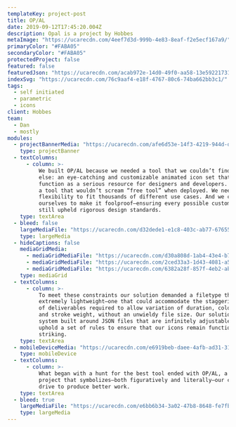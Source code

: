 ```yaml
---
templateKey: project-post
title: OP/AL
date: 2019-09-12T17:45:20.004Z
description: Opal is a project by Hobbes
metaImage: "https://ucarecdn.com/4eef7d3d-999b-4e83-8eaf-f2e5ecf167a9/"
primaryColor: "#FABA05"
secondaryColor: "#FABA05"
protectedProject: false
featured: false
featuredJson: "https://ucarecdn.com/acab972e-14d0-49f0-aa58-13e59221731b/"
indexSvg: "https://ucarecdn.com/76c9aaf4-e18f-4767-80c6-74ba662bb3c1/"
tags:
  - self initiated
  - parametric
  - icons
client: Hobbes
team:
  - Dan
  - mostly
modules:
  - projectBannerMedia: "https://ucarecdn.com/afe6d53e-14f3-4219-944d-d84898dd0702/"
    type: projectBanner
  - textColumns:
      - column: >-
          We built OP/AL because we needed a tool that we couldn’t find anywhere
          else: an eye-catching and customizable animated icon set that could
          function as a serious resource for designers and developers. We wanted
          a tool that wouldn’t scream “free tool” when deployed. We needed the
          flexibility to fit thousands of different use cases. And we challenged
          ourselves to make it foolproof—ensuring every possible customization
          still upheld rigorous design standards.
    type: textArea
  - bleed: false
    largeMediaFile: "https://ucarecdn.com/d32dede1-e1c8-403c-ab77-6765564a92be/"
    type: largeMedia
  - hideCaptions: false
    mediaGridMedia:
      - mediaGridMediaFile: "https://ucarecdn.com/d30a808d-1ab4-43e4-b772-34b01734689a/"
      - mediaGridMediaFile: "https://ucarecdn.com/2ced33a3-1d43-4081-a5a5-4f610ed58442/"
      - mediaGridMediaFile: "https://ucarecdn.com/6382a28f-857f-4eb2-abd4-b4c9cfe302b9/"
    type: mediaGrid
  - textColumns:
      - column: >-
          To meet these constraints our solution demanded a filetype that was
          extremely lightweight—one that could accommodate the staggering number
          of deliverables required to allow variation of duration, color, scale,
          and stroke weight, without an unwieldy file size. Our solution was a
          system built around JSON files that are infinitely adjustable yet also
          uphold a set of rules to ensure that our icons remain functional and
          striking.
    type: textArea
  - mobileDeviceMedia: "https://ucarecdn.com/e6919beb-daee-4afb-ad31-315618fc9d05/"
    type: mobileDevice
  - textColumns:
      - column: >-
          What began with a hunt for the best tool ended with OP/AL, a passion
          project that symbolizes—both figuratively and literally—our constant
          drive to produce better work.
    type: textArea
  - bleed: true
    largeMediaFile: "https://ucarecdn.com/e6bb6b34-3a02-47b8-8648-fe7fb570e8e0/"
    type: largeMedia
---
```

